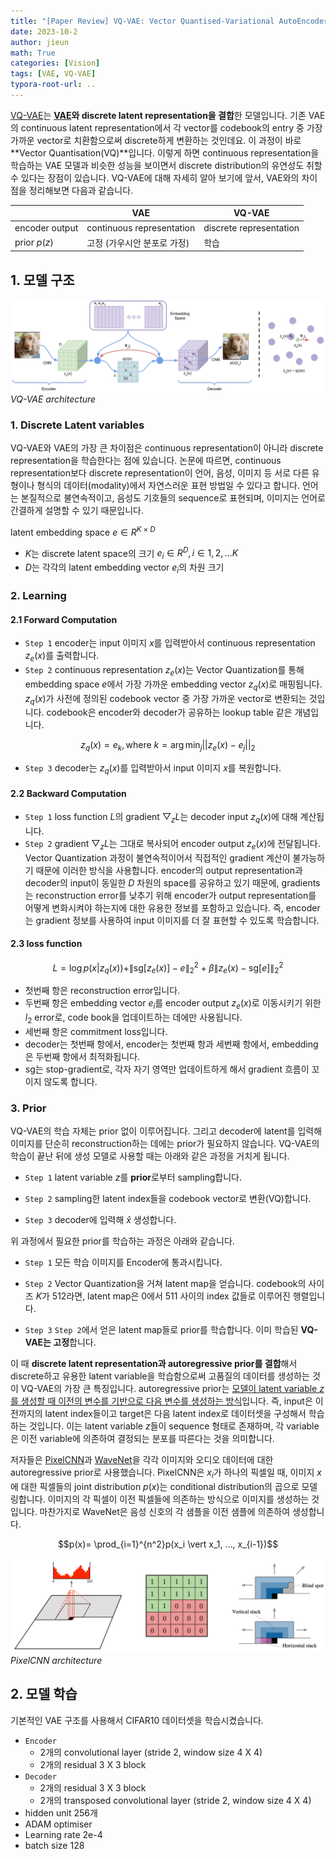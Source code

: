 ```yaml
---
title: "[Paper Review] VQ-VAE: Vector Quantised-Variational AutoEncoder"
date: 2023-10-2
author: jieun
math: True
categories: [Vision]
tags: [VAE, VQ-VAE]
typora-root-url: ..
---
```


[VQ-VAE](https://arxiv.org/pdf/1711.00937)는 **[VAE](https://jieun121070.github.io/posts/Variational-Autoencoder(VAE)/)와 discrete latent representation을 결합**한 모델입니다. 기존 VAE의 continuous latent representation에서 각 vector를 codebook의 entry 중 가장 가까운 vector로 치환함으로써 discrete하게 변환하는 것인데요. 이 과정이 바로 **Vector Quantisation(VQ)**입니다. 이렇게 하면 continuous representation을 학습하는 VAE 모델과 비슷한 성능을 보이면서 discrete distribution의 유연성도 취할 수 있다는 장점이 있습니다. VQ-VAE에 대해 자세히 알아 보기에 앞서, VAE와의 차이점을 정리해보면 다음과 같습니다.

|                | VAE                         | VQ-VAE                  |
| -------------- | --------------------------- | ----------------------- |
| encoder output | continuous representation   | discrete representation |
| prior $p(z)$   | 고정 (가우시안 분포로 가정) | 학습                    |

## 1. 모델 구조



![](/assets/img/diffusion/vqvae.png)
_VQ-VAE architecture_


### 1. Discrete Latent variables

VQ-VAE와 VAE의 가장 큰 차이점은 continuous representation이 아니라 discrete representation을 학습한다는 점에 있습니다. 논문에 따르면, continuous representation보다 discrete representation이 언어, 음성, 이미지 등 서로 다른 유형이나 형식의 데이터(modality)에서 자연스러운 표현 방법일 수 있다고 합니다. 언어는 본질적으로 불연속적이고, 음성도 기호들의 sequence로 표현되며, 이미지는 언어로 간결하게 설명할 수 있기 때문입니다.

latent embedding space $e \in R^{K \times D}$

- $K$는 discrete latent space의 크기 $e_i \in R^D, i \in 1, 2, … K$
- $D$는 각각의 latent embedding vector $e_i$의 차원 크기

### 2. Learning

#### 2.1 Forward Computation

- `Step 1` encoder는 input 이미지 $x$를 입력받아서 continuous representation $z_e(x)$를 출력합니다.
- `Step 2` continuous representation $z_e(x)$는 Vector Quantization를 통해 embedding space $e$에서 가장 가까운 embedding vector $z_q(x)$로 매핑됩니다. $z_q(x)$가 사전에 정의된 codebook vector 중 가장 가까운 vector로 변환되는 것입니다. codebook은 encoder와 decoder가 공유하는 lookup table 같은 개념입니다.

$$z_q(x)=e_k, \text{where } k= \arg\min_j \vert\vert z_e(x)-e_j \vert\vert _2$$

- `Step 3` decoder는 $z_q(x)$를 입력받아서 input 이미지 $x$를 복원합니다.

#### 2.2 Backward Computation

- `Step 1` loss function $L$의 gradient $\bigtriangledown_zL$는 decoder input $z_q(x)$에 대해 계산됩니다.
- `Step 2` gradient $\bigtriangledown_zL$는 그대로 복사되어 encoder output $z_e(x)$에 전달됩니다. Vector Quantization 과정이 불연속적이어서 직접적인 gradient 계산이 불가능하기 때문에 이러한 방식을 사용합니다. encoder의 output representation과 decoder의 input이 동일한 $D$ 차원의 space를 공유하고 있기 때문에, gradients는 reconstruction error를 낮추기 위해 encoder가 output representation를 어떻게 변화시켜야 하는지에 대한 유용한 정보를 포함하고 있습니다. 즉, encoder는 gradient 정보를 사용하여 input 이미지를 더 잘 표현할 수 있도록 학습합니다.

#### 2.3 loss function

$$L = \log p(x | z_q(x)) + \| \text{sg}[z_e(x)] - e \|^2_2 + \beta \| z_e(x) - \text{sg}[e] \|^2_2 $$

- 첫번째 항은 reconstruction error입니다.
- 두번째 항은 embedding vector $e_i$를 encoder output $z_e(x)$로 이동시키기 위한 $l_2$ error로, code book을 업데이트하는 데에만 사용됩니다.
- 세번째 항은 commitment loss입니다.
- decoder는 첫번째 항에서, encoder는 첫번째 항과 세번째 항에서, embedding은 두번째 항에서 최적화됩니다.
- sg는 stop-gradient로, 각자 자기 영역만 업데이트하게 해서 gradient 흐름이 꼬이지 않도록 합니다.

### 3. Prior

VQ-VAE의 학습 자체는 prior 없이 이루어집니다. 그리고 decoder에 latent를 입력해 이미지를 단순히 reconstruction하는 데에는 prior가 필요하지 않습니다. VQ-VAE의 학습이 끝난 뒤에 생성 모델로 사용할 때는 아래와 같은 과정을 거치게 됩니다.

- `Step 1` latent variable $z$를 **prior**로부터 sampling합니다.

- `Step 2` sampling한 latent index들을 codebook vector로 변환(VQ)합니다.

- `Step 3` decoder에 입력해 $\hat{x}$ 생성합니다.

위 과정에서 필요한 prior를 학습하는 과정은 아래와 같습니다.

- `Step 1` 모든 학습 이미지를 Encoder에 통과시킵니다.

- `Step 2` Vector Quantization을 거쳐 latent map을 얻습니다. codebook의 사이즈 $K$가 512라면, latent map은 0에서 511 사이의 index 값들로 이루어진 행렬입니다.

- `Step 3` `Step 2`에서 얻은 latent map들로 prior를 학습합니다. 이미 학습된 **VQ-VAE는 고정**합니다.

이 때 **discrete latent representation과 autoregressive prior를 결합**해서 discrete하고 유용한 latent variable을 학습함으로써 고품질의 데이터를 생성하는 것이 VQ-VAE의 가장 큰 특징입니다. autoregressive prior는 <u>모델이 latent variable $z$를 생성할 때 이전의 변수를 기반으로 다음 변수를 생성하는 방식</u>입니다. 즉, input은 이전까지의 latent index들이고 target은 다음 latent index로 데이터셋을 구성해서 학습하는 것입니다. 이는 latent variable $z$들이 sequence 형태로 존재하며, 각 variable은 이전 variable에 의존하여 결정되는 분포를 따른다는 것을 의미합니다.

저자들은 [PixelCNN](https://arxiv.org/pdf/1606.05328)과 [WaveNet](https://arxiv.org/pdf/1609.03499)을 각각 이미지와 오디오 데이터에 대한 autoregressive prior로 사용했습니다. PixelCNN은 $x_i$가 하나의 픽셀일 때, 이미지 $x$에 대한 픽셀들의 joint distribution $p(x)$는 conditional distribution의 곱으로 모델링합니다. 이미지의 각 픽셀이 이전 픽셀들에 의존하는 방식으로 이미지를 생성하는 것입니다. 마찬가지로 WaveNet은 음성 신호의 각 샘플을 이전 샘플에 의존하여 생성합니다.

$$p(x)= \prod_{i=1}^{n^2}p(x_i \vert x_1, …, x_{i-1})$$

![](/assets/img/diffusion/pixelcnn.png)
_PixelCNN architecture_

## 2. 모델 학습

기본적인 VAE 구조를 사용해서 CIFAR10 데이터셋을 학습시켰습니다.

- `Encoder`
  - 2개의 convolutional layer (stride 2, window size 4 X 4)
  - 2개의 residual 3 X 3 block
- `Decoder`
  - 2개의 residual 3 X 3 block
  - 2개의 transposed convolutional layer (stride 2, window size 4 X 4)
- hidden unit 256개
- ADAM optimiser
- Learning rate 2e-4
- batch size 128
